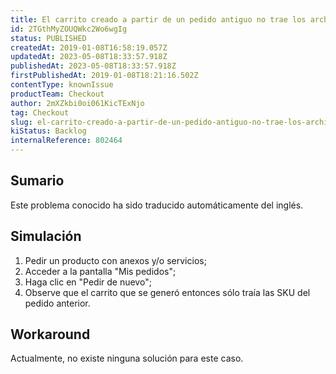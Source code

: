 ```yaml
---
title: El carrito creado a partir de un pedido antiguo no trae los archivos adjuntos
id: 2TGthMyZOUQWkc2Wo6wgIg
status: PUBLISHED
createdAt: 2019-01-08T16:58:19.057Z
updatedAt: 2023-05-08T18:33:57.918Z
publishedAt: 2023-05-08T18:33:57.918Z
firstPublishedAt: 2019-01-08T18:21:16.502Z
contentType: knownIssue
productTeam: Checkout
author: 2mXZkbi0oi061KicTExNjo
tag: Checkout
slug: el-carrito-creado-a-partir-de-un-pedido-antiguo-no-trae-los-archivos-adjuntos
kiStatus: Backlog
internalReference: 802464
---
```


## Sumario

<div class="alert alert-info">
  <p>Este problema conocido ha sido traducido automáticamente del inglés.</p>
</div>



## Simulación



1. Pedir un producto con anexos y/o servicios;
2. Acceder a la pantalla "Mis pedidos";
3. Haga clic en "Pedir de nuevo";
4. Observe que el carrito que se generó entonces sólo traía las SKU del pedido anterior.



## Workaround


Actualmente, no existe ninguna solución para este caso.




